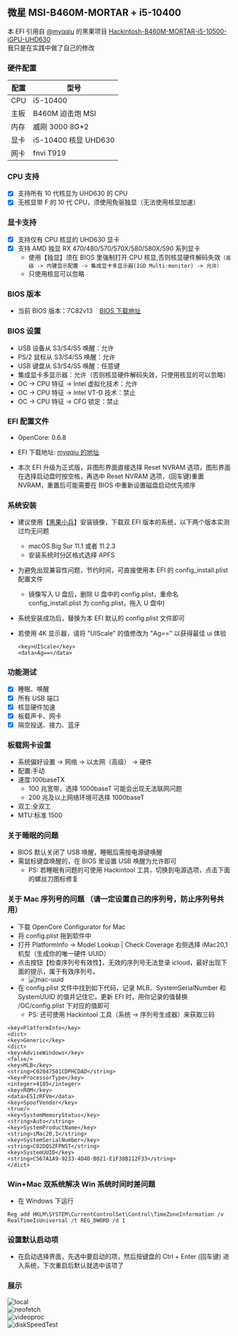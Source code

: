 ## 微星 MSI-B460M-MORTAR + i5-10400

本 EFI 引用自 [@myqqiu](https://github.com/myqqiu) 的黑果项目 [Hackintosh-B460M-MORTAR-i5-10500-iGPU-UHD630](https://github.com/myqqiu/Hackintosh-B460M-MORTAR-i5-10500-iGPU-UHD630)  
我只是在实践中做了自己的修改

### 硬件配置

| 配置 | 型号                 |
| ---- | -------------------- |
| CPU  | i5-10400             |
| 主板 | B460M 迫击炮 MSI     |
| 内存 | 威刚 3000 8G\*2      |
| 显卡 | i5-10400 核显 UHD630 |
| 网卡 | fnvi T919            |

### CPU 支持

- [x] 支持所有 10 代核显为 UHD630 的 CPU
- [x] 无核显带 F 的 10 代 CPU，须使用免驱独显（无法使用核显加速）

### 显卡支持

- [x] 支持仅有 CPU 核显的 UHD630 显卡
- [x] 支持 AMD 独显 RX 470/480/570/570X/580/580X/590 系列显卡
  - 使用【独显】须在 BIOS 里强制打开 CPU 核显,否则核显硬件解码失效`（高级 -> 内建显示配置 -> 集成显卡多显示器(IGD Multi-monitor) -> 允许）`
  - 只使用核显可以忽略

### BIOS 版本

- 当前 BIOS 版本：7C82v13 &nbsp;&nbsp; [BIOS 下载地址](https://cn.msi.com/Motherboard/support/MAG-B460M-MORTAR)

### BIOS 设置

- USB 设备从 S3/S4/S5 唤醒：允许
- PS/2 鼠标从 S3/S4/S5 唤醒：允许
- USB 键盘从 S3/S4/S5 唤醒：任意键
- 集成显卡多显示器：允许（否则核显硬件解码失效，只使用核显的可以忽略）
- OC -> CPU 特征 -> Intel 虚拟化技术：允许
- OC -> CPU 特征 -> Intel VT-D 技术：禁止
- OC -> CPU 特征 -> CFG 锁定：禁止

### EFI 配置文件

- OpenCore: 0.6.8

- EFI 下载地址: [myqqiu 的地址](https://github.com/myqqiu/Hackintosh-B460M-MORTAR-i5-10500-iGPU-UHD630/releases)
- 本次 EFI 升级为正式版，非图形界面直接选择 Reset NVRAM 选项，图形界面在选择启动盘时按空格，再选中 Reset NVRAM 选项，(回车键)重置 NVRAM，重置后可能需要在 BIOS 中重新设置磁盘启动优先顺序

### 系统安装

- 建议使用【[黑果小兵](https://blog.daliansky.net/macOS-BigSur-11.2.3-20D91-Release-version-with-OC-0.6.7-and-Clover-5131-and-PE-original-image.html)】安装镜像，下载双 EFI 版本的系统，以下两个版本实测过均无问题

  - macOS Big Sur 11.1 或者 11.2.3
  - 安装系统时分区格式选择 APFS

- 为避免出现兼容性问题，节约时间，可直接使用本 EFI 的 config_install.plist 配置文件

  - 镜像写入 U 盘后，删除 U 盘中的 config.plist，重命名 config_install.plist 为 config.plist，拖入 U 盘中)

- 系统安装成功后，替换为本 EFI 默认的 config.plist 文件即可
- 若使用 4K 显示器，请将 "UIScale" 的值修改为 "Ag==" 以获得最佳 ui 体验
  ```
  <key>UIScale</key>
  <data>Ag==</data>
  ```

### 功能测试

- [x] 睡眠、唤醒
- [x] 所有 USB 端口
- [x] 核显硬件加速
- [x] 板载声卡、网卡
- [x] 隔空投送、接力、蓝牙

### 板载网卡设置

- 系统偏好设置 -> 网络 -> 以太网（高级） -> 硬件
- 配置:手动
- 速度:100baseTX
  - 100 兆宽带，选择 1000baseT 可能会出现无法联网问题
  - 200 兆及以上网络环境可选择 1000baseT
- 双工:全双工
- MTU:标准 1500

### 关于睡眠的问题

- BIOS 默认关闭了 USB 唤醒，睡眠后需按电源键唤醒
- 需鼠标键盘唤醒的，在 BIOS 里设置 USB 唤醒为允许即可
  - PS: 若睡眠有问题的可使用 Hackintool 工具，切换到电源选项，点击下面的螺丝刀图标修复

### 关于 Mac 序列号的问题 （请一定设置自己的序列号，防止序列号共用）

- 下载 OpenCore Configurator for Mac
- 将 config.plist 拖到软件中
- 打开 PlatformInfo -> Model Lookup | Check Coverage 右侧选择 iMac20,1 机型（生成你的唯一硬件 UUID）
- 点击按钮【检查序列号有效性】，无效的序列号无法登录 icloud，最好出现下面的提示，属于有效序列号。
  - ![mac-uuid](https://github.com/yueqianW/Hack-Mac/blob/main/images/mac-id.png)
- 在 config.plist 文件中找到如下代码，记录 MLB、SystemSerialNumber 和 SystemUUID 的值并记住它，更新 EFI 时，用你记录的值替换 /OC/config.plist 下对应的值即可
  - PS: 还可使用 Hackintool 工具（系统 -> 序列号生成器）来获取三码

```
<key>PlatformInfo</key>
<dict>
<key>Generic</key>
<dict>
<key>AdviseWindows</key>
<false/>
<key>MLB</key>
<string>C02047501CDPHCDAD</string>
<key>ProcessorType</key>
<integer>4105</integer>
<key>ROM</key>
<data>ESIzRFVm</data>
<key>SpoofVendor</key>
<true/>
<key>SystemMemoryStatus</key>
<string>Auto</string>
<key>SystemProductName</key>
<string>iMac20,1</string>
<key>SystemSerialNumber</key>
<string>C02DQSZFPN5T</string>
<key>SystemUUID</key>
<string>C567A1A9-9233-4D4D-B021-E1F38B112F33</string>
</dict>
```

### Win+Mac 双系统解决 Win 系统时间时差问题

- 在 Windows 下运行

```
Reg add HKLM\SYSTEM\CurrentControlSet\Control\TimeZoneInformation /v RealTimeIsUniversal /t REG_DWORD /d 1
```

### 设置默认启动项

- 在启动选择界面，先选中要启动的项，然后按键盘的 Ctrl + Enter (回车键) 进入系统，下次重启后默认就选中该项了

### 展示

![local](https://github.com/yueqianW/Hack-Mac/blob/main/images/local.png)  
![neofetch](https://github.com/yueqianW/Hack-Mac/blob/main/images/neofetch.png)  
![videoproc](https://github.com/yueqianW/Hack-Mac/blob/main/images/videoproc.png)  
![diskSpeedTest](https://github.com/yueqianW/Hack-Mac/blob/main/images/diskSpeedTest.png)
